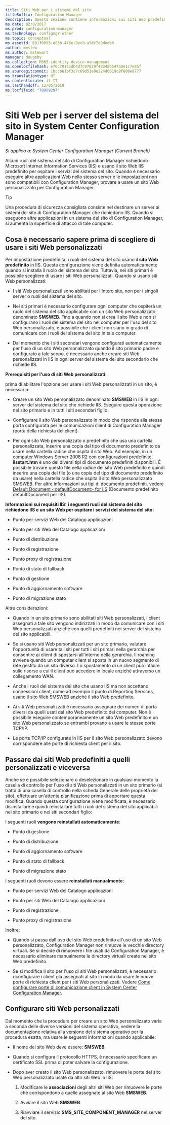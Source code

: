 ```yaml
---
title: Siti Web per i sistemi del sito
titleSuffix: Configuration Manager
description: Questa sezione contiene informazioni sui siti Web predefiniti e personalizzati per i server del sistema del sito in System Center Configuration Manager.
ms.date: 02/8/2017
ms.prod: configuration-manager
ms.technology: configmgr-other
ms.topic: conceptual
ms.assetid: 681f0893-e83b-476e-9ec0-a5dc7c9deeb6
author: mestew
ms.author: mstewart
manager: dougeby
ms.collection: M365-identity-device-management
ms.openlocfilehash: e70c78161db4d7c97829f48348b547a0e1c7e85f
ms.sourcegitcommit: 1bccb61bf3c7c69d51e0e224d0619c8f608e8777
ms.translationtype: HT
ms.contentlocale: it-IT
ms.lasthandoff: 12/05/2019
ms.locfileid: "70889297"
---
```

# <a name="websites-for-site-system-servers-in-system-center-configuration-manager"></a>Siti Web per i server del sistema del sito in System Center Configuration Manager

*Si applica a: System Center Configuration Manager (Current Branch)*

Alcuni ruoli del sistema del sito di Configuration Manager richiedono Microsoft Internet Information Services (IIS) e usano il sito Web IIS predefinito per ospitare i servizi del sistema del sito. Quando è necessario eseguire altre applicazioni Web nello stesso server e le impostazioni non sono compatibili con Configuration Manager, provare a usare un sito Web personalizzato per Configuration Manager.  

> [!TIP]  
>  Una procedura di sicurezza consigliata consiste nel destinare un server ai sistemi del sito di Configuration Manager che richiedono IIS. Quando si eseguono altre applicazioni in un sistema del sito di Configuration Manager, si aumenta la superficie di attacco di tale computer.  




##  <a name="BKMK_What2Know"></a> Cosa è necessario sapere prima di scegliere di usare i siti Web personalizzati  
 Per impostazione predefinita, i ruoli del sistema del sito usano il **sito Web predefinito** in IIS. Questa configurazione viene definita automaticamente quando si installa il ruolo del sistema del sito. Tuttavia, nei siti primari è possibile scegliere di usare i siti Web personalizzati. Quando si usano siti Web personalizzati:  

-   I siti Web personalizzati sono abilitati per l'intero sito, non per i singoli server o ruoli del sistema del sito.  

-   Nei siti primari è necessario configurare ogni computer che ospiterà un ruolo del sistema del sito applicabile con un sito Web personalizzato denominato **SMSWEB**. Fino a quando non si crea il sito Web e non si configurano i ruoli del sistema del sito nel computer per l'uso del sito Web personalizzato, è possibile che i client non siano in grado di comunicare con i ruoli del sistema del sito in tale computer.  

-   Dal momento che i siti secondari vengono configurati automaticamente per l'uso di un sito Web personalizzato quando il sito primario padre è configurato a tale scopo, è necessario anche creare siti Web personalizzati in IIS in ogni server del sistema del sito secondario che richiede IIS.  


  **Prerequisiti per l'uso di siti Web personalizzati:**  

 prima di abilitare l'opzione per usare i siti Web personalizzati in un sito, è necessario:  

-   Creare un sito Web personalizzato denominato **SMSWEB** in IIS in ogni server del sistema del sito che richiede IIS. Eseguire questa operazione nel sito primario e in tutti i siti secondari figlio.  

-   Configurare il sito Web personalizzato in modo che risponda alla stessa porta configurata per le comunicazioni client di Configuration Manager (porta della richiesta del client).  

-   Per ogni sito Web personalizzato o predefinito che usa una cartella personalizzata, inserire una copia del tipo di documento predefinito da usare nella cartella radice che ospita il sito Web. Ad esempio, in un computer Windows Server 2008 R2 con configurazioni predefinite, **iisstart.htm** è uno dei diversi tipi di documento predefiniti disponibili. È possibile trovare questo file nella radice del sito Web predefinito e quindi inserire una copia del file (o una copia del tipo di documento predefinito da usare) nella cartella radice che ospita il sito Web personalizzato SMSWEB. Per altre informazioni sui tipi di documento predefiniti, vedere [Default Document &lt;defaultDocument\> for IIS](https://www.iis.net/configreference/system.webserver/defaultdocument) (Documento predefinito defaultDocument per IIS).  

**Informazioni sui requisiti IIS:** 
**i seguenti ruoli del sistema del sito richiedono IIS e un sito Web per ospitare i servizi del sistema del sito:**  

-   Punto per servizi Web del Catalogo applicazioni  

-   Punto per siti Web del Catalogo applicazioni  

-   Punto di distribuzione  

-   Punto di registrazione  

-   Punto proxy di registrazione  

-   Punto di stato di fallback  

-   Punto di gestione  

-   Punto di aggiornamento software  

-   Punto di migrazione stato  

Altre considerazioni:  

-   Quando in un sito primario sono abilitati siti Web personalizzati, i client assegnati a tale sito vengono indirizzati in modo da comunicare con i siti Web personalizzati anziché con quelli predefiniti nei server del sistema del sito applicabili.  

-   Se si usano siti Web personalizzati per un sito primario, valutare l'opportunità di usare tali siti per tutti i siti primari nella gerarchia per consentire ai client di spostarsi all'interno della gerarchia. Il roaming avviene quando un computer client si sposta in un nuovo segmento di rete gestito da un sito diverso. Lo spostamento di un client può influire sulle risorse a cui il client può accedere in locale anziché attraverso un collegamento WAN.  

-   Anche i ruoli del sistema del sito che usano IIS ma non accettano connessioni client, come ad esempio il punto di Reporting Services, usano il sito Web SMSWEB anziché il sito Web predefinito.  

-   Ai siti Web personalizzati è necessario assegnare dei numeri di porta diversi da quelli usati dal sito Web predefinito del computer. Non è possibile eseguire contemporaneamente un sito Web predefinito e un sito Web personalizzato se entrambi provano a usare le stesse porte TCP/IP.  

-   Le porte TCP/IP configurate in IIS per il sito Web personalizzato devono corrispondere alle porte di richiesta client per il sito.  

## <a name="switch-between-default-and-custom-websites"></a>Passare dai siti Web predefiniti a quelli personalizzati e viceversa  
Anche se è possibile selezionare o deselezionare in qualsiasi momento la casella di controllo per l'uso di siti Web personalizzati in un sito primario (si tratta di una casella di controllo nella scheda Generale delle proprietà del sito), effettuare un'attenta pianificazione prima di apportare questa modifica. Quando questa configurazione viene modificata, è necessario disinstallare e quindi reinstallare tutti i ruoli del sistema del sito applicabili nel sito primario e nei siti secondari figlio:  

I seguenti ruoli **vengono reinstallati automaticamente**:  

-   Punto di gestione  

-   Punto di distribuzione  

-   Punto di aggiornamento software  

-   Punto di stato di fallback  

-   Punto di migrazione stato  

I seguenti ruoli devono essere **reinstallati manualmente**:  

-   Punto per servizi Web del Catalogo applicazioni  

-   Punto per siti Web del Catalogo applicazioni  

-   Punto di registrazione  

-   Punto proxy di registrazione  

Inoltre:  

-   Quando si passa dall'uso del sito Web predefinito all'uso di un sito Web personalizzato, Configuration Manager non rimuove le vecchie directory virtuali. Se si decide di rimuovere i file usati da Configuration Manager, è necessario eliminare manualmente le directory virtuali create nel sito Web predefinito.  

-   Se si modifica il sito per l'uso di siti Web personalizzati, è necessario riconfigurare i client già assegnati al sito in modo da usare le nuove porte di richiesta client per i siti Web personalizzati. Vedere [Come configurare porte di comunicazione client in System Center Configuration Manager](../../../core/clients/deploy/configure-client-communication-ports.md).  

## <a name="set-up-custom-websites"></a>Configurare siti Web personalizzati  
Dal momento che la procedura per creare un sito Web personalizzato varia a seconda delle diverse versioni del sistema operativo, vedere la documentazione relativa alla versione del sistema operativo per la procedura esatta, ma usare le seguenti informazioni quando applicabile:  

-   Il nome del sito Web deve essere: **SMSWEB**.  

-   Quando si configura il protocollo HTTPS, è necessario specificare un certificato SSL prima di poter salvare la configurazione.  

-   Dopo aver creato il sito Web personalizzato, rimuovere le porte del sito Web personalizzato usate da altri siti Web in IIS:  

    1.  Modificare le **associazioni** degli altri siti Web per rimuovere le porte che corrispondono a quelle assegnate al sito Web **SMSWEB**.  

    2.  Avviare il sito Web **SMSWEB**.  

    3.  Riavviare il servizio **SMS_SITE_COMPONENT_MANAGER** nel server del sito.  
